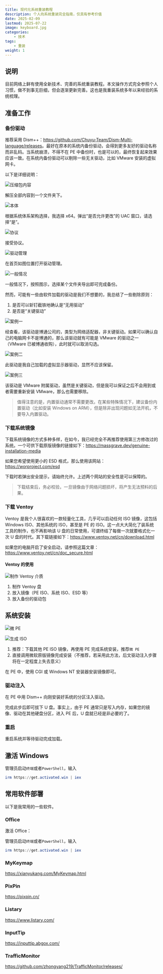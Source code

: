 ```yaml
---
title: 现代化系统重装教程
description: 个人向系统重装完全指南，仅具有参考价值
date: 2025-02-09
lastmod: 2025-07-22
image: keyboard.jpg
categories:
    - 技术
tags:
    - 重装
weight: 1
---
```


## 说明

目前网络上鲜有使用全新技术、完善的系统重装教程。本文操作方式完全参照个人习惯，做不到事无巨细，但会逐渐更新完善。这也是我重装系统多年以来经验的系统梳理。

## 准备工作

### 备份驱动

推荐采用 Dism++：<https://github.com/Chuyu-Team/Dism-Multi-language/releases>。最好在原本的系统内备份驱动，会得到更多友好的驱动名称而非乱码。当系统崩溃，不得不在 PE 中备份时，也是可以的，最终恢复起来效果应该一致。在系统内备份驱动可以剔除一些无关驱动，比如 VMware 安装的虚拟网卡。

以下是详细说明：

![压缩包内容](压缩包内容.png)

解压全部内容到一个文件夹下。

![本体](本体.png)

根据系统体系架构选择，我选择 x64。弹出“是否允许更改”的 UAC 窗口，请选择“是”。

![协议](协议.png)

接受协议。

![驱动管理](驱动管理.png)

在首页如图位置打开驱动管理。

![一般情况](一般情况.png)

一般情况下，按照图示，选择某个文件夹导出即可完成备份。

然而，可能有一些由软件加载的驱动是我们不想要的，我总结了一些剔除原则：

1. 是否可以斩钉截铁地确认是“无用驱动”
2. 是否是“关键驱动”

![案例一](案例一.png)

经查看，该驱动是博通公司的，类型为网络适配器，非关键驱动。如果可以确认自己的电脑网卡不是博通的，那么该驱动就有可能是 VMware 的驱动之一（VMware 已被博通收购），此时就可以取消勾选。

![案例二](案例二.png)

此驱动是我自己加载的虚拟显示器驱动，显然不应该保留。

![案例三](案例三.png)

该驱动是 VMware 附属驱动，虽然是关键驱动，但是我可以保证之后不会用到或者需要重新安装 VMware，那么也需要移除。

> 值得注意的是，内置驱动通常不需要更改。在某些特殊情况下，建议备份内置驱动（比如安装 Windows on ARM），但是除非出现问题如无法开机，不要导入内置驱动。

### 下载系统镜像

下载系统镜像的方式多种多样，在如今，我已经完全不再推荐使用第三方修改过的系统。一个可供下载原版镜像的链接如下：<https://massgrave.dev/genuine-installation-media>

如果您希望使用更小的 ESD 格式，那么使用该网站：<https://worproject.com/esd>

下载时若弹出安全提示，请始终允许。上述两个网站的安全性是可以保障的。

> 下载结束后，务必校验，一旦镜像由于网络问题损坏，将产生无法预料的后果。

### 下载 Ventoy

Ventoy 是我个人很喜欢的一款轻量化工具，几乎可以启动任何 ISO 镜像，这包括 Windows ISO、其他系统的 ISO，甚至是 PE 的 ISO。这一点大大简化了装系统工具的制作，也不再影响该 U 盘的日常使用，可谓终结了每做一次就要格式化一次 U 盘的时代。其下载链接如下：<https://www.ventoy.net/cn/download.html>

如果您的电脑开启了安全启动，请参照这篇文章：<https://www.ventoy.net/cn/doc_secure.html>

#### Ventoy 的使用

![制作 Ventoy 介质](制作.png)

1. 制作 Ventoy 盘
2. 放入镜像（PE ISO、系统 ISO、ESD 等）
3. 放入备份的驱动包

## 系统安装

![微 PE](微_PE.png)

![生成 ISO](生成_ISO.png)

1. 推荐：下载其他 PE ISO 镜像，再使用 PE 完成系统安装，推荐`微 PE`
2. 直接调用微软原版镜像完成安装（不推荐，若采用此方法，后文驱动注入步骤将在一定程度上失去意义）

在 PE 中，使用 CGI 或 Windows NT 安装器安装镜像即可。

### 驱动注入

在 PE 中用 Dism++ 向刚安装好系统的分区注入驱动。

完成此步后即可拔下 U 盘。事实上，由于 PE 通常只是写入内存，如果您的镜像、驱动在其他硬盘分区，进入 PE 后，U 盘就已经是非必要的了。

### 重启

重启系统并等待驱动完成加载。

## 激活 Windows

管理员启动`终端`或者`PowerShell`，输入

```powershell
irm https://get.activated.win | iex
```

## 常用软件部署

以下是我常用的一些软件。

### Office

激活 Office：

管理员启动`终端`或者`PowerShell`，输入

```powershell
irm https://get.activated.win | iex
```

### MyKeymap

<https://xianyukang.com/MyKeymap.html>

### PixPin

<https://pixpin.cn/>

### Listary

<https://www.listary.com/>

### InputTip

<https://inputtip.abgox.com/>

### TrafficMonitor

<https://github.com/zhongyang219/TrafficMonitor/releases/>
